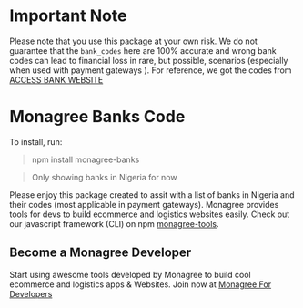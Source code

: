 # Important Note

Please note that you use this package at your own risk. We do not guarantee that the `bank_codes` here are 100% accurate and wrong bank codes can lead to financial loss in rare, but possible, scenarios (especially when used with payment gateways ). For reference, we got the codes from [ACCESS BANK WEBSITE](https://primusplus.accessbankplc.com/Payment/PaymentFormat/BankCode.pdf)

# Monagree Banks Code

To install, run:

> npm install monagree-banks

> Only showing banks in Nigeria for now

Please enjoy this package created to assit with a list of banks in Nigeria and their codes (most applicable in payment gateways). Monagree provides tools for devs to build ecommerce and logistics websites easily. Check out our javascript framework (CLI) on npm [monagree-tools](https://www.npmjs.com/package/monagree-tools "Monagree JS Framework"). 

## Become a Monagree Developer

Start using awesome tools developed by Monagree to build cool ecommerce and logistics apps & Websites. Join now at [Monagree For Developers](https://developers.monagree.com "Monagree Developer Dashboard")